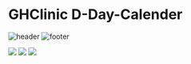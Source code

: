 # GHClinic D-Day-Calender
![header](https://capsule-render.vercel.app/api?type=venom&color=auto&height=300&section=header&text=Noh%20Seung%20Jun&fontSize=90&rotate=-12)
![footer](https://capsule-render.vercel.app/api?type=waving&color=auto&height=90&section=footer)

<img src="https://img.shields.io/badge/JavaScript-092E20?style=flat&logo=JavaScript&logoColor=#F7DF1E"/>
<img src="https://img.shields.io/badge/HTML-092E20?style=flat&logo=HTML5&logoColor=#E34F26"/>
<img src="https://img.shields.io/badge/CSS-092E20?style=flat&logo=CSS&logoColor=#663399"/>

